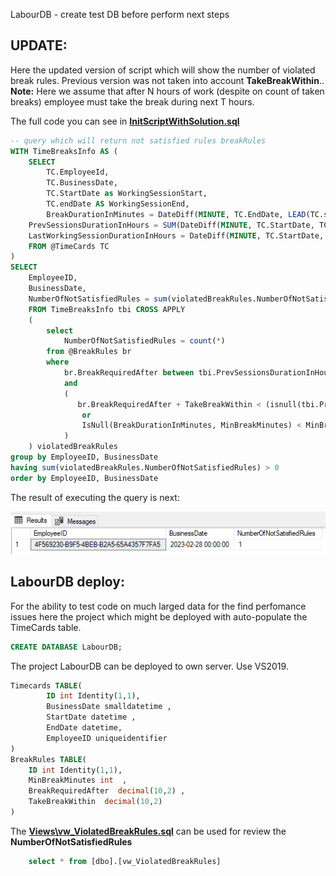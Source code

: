 LabourDB - create test DB before perform next steps

**UPDATE:** 
---------------
Here the updated version of script which will show the number of violated break rules.
Previous version was not taken into account **TakeBreakWithin**..
**Note:** Here we assume that after N hours of work (despite on count of taken breaks) 
employee must take the break during next T hours.


The full code you can see in **[InitScriptWithSolution.sql](InitScriptWithSolution.sql)**

```sql
-- query which will return not satisfied rules breakRules
WITH TimeBreaksInfo AS (
    SELECT 
        TC.EmployeeId,
        TC.BusinessDate,
		TC.StartDate as WorkingSessionStart,
        TC.endDate AS WorkingSessionEnd,
        BreakDurationInMinutes = DateDiff(MINUTE, TC.EndDate, LEAD(TC.startDate) OVER (PARTITION BY TC.EmployeeId, TC.BusinessDate ORDER BY TC.startDate ASC)),
	PrevSessionsDurationInHours = SUM(DateDiff(MINUTE, TC.StartDate, TC.endDate)/60.0) OVER (PARTITION BY TC.EmployeeId, TC.BusinessDate ORDER BY  TC.StartDate ROWS BETWEEN UNBOUNDED PRECEDING AND 1 PRECEDING),
	LastWorkingSessionDurationInHours = DateDiff(MINUTE, TC.StartDate, TC.endDate)/60.0
    FROM @TimeCards TC
) 
SELECT 
	EmployeeID,
	BusinessDate,
	NumberOfNotSatisfiedRules = sum(violatedBreakRules.NumberOfNotSatisfiedRules)
	FROM TimeBreaksInfo tbi CROSS APPLY
	( 
		select 
			NumberOfNotSatisfiedRules = count(*)
		from @BreakRules br 
		where 
			br.BreakRequiredAfter between tbi.PrevSessionsDurationInHours and (isnull(tbi.PrevSessionsDurationInHours,0) + LastWorkingSessionDurationInHours)
			and 
			(
			   br.BreakRequiredAfter + TakeBreakWithin < (isnull(tbi.PrevSessionsDurationInHours,0) + LastWorkingSessionDurationInHours)
				or
				IsNull(BreakDurationInMinutes, MinBreakMinutes) < MinBreakMinutes
			)
	) violatedBreakRules
group by EmployeeID, BusinessDate
having sum(violatedBreakRules.NumberOfNotSatisfiedRules) > 0
order by EmployeeID, BusinessDate
```

The result of executing the query is next:

![NumberOfNotSatisfiedRules_Results.png ](NumberOfNotSatisfiedRules_Results.png "The result of performing query!")

**LabourDB deploy:**
--------------------
For the ability to test code on much larged data for the find perfomance issues
here the project which might be deployed with auto-populate the TimeCards table.

```sql
CREATE DATABASE LabourDB;
```

The project LabourDB can be deployed to own server. Use VS2019. 

```sql
Timecards TABLE(	
		ID int Identity(1,1),	
		BusinessDate smalldatetime ,
		StartDate datetime ,
		EndDate datetime,
		EmployeeID uniqueidentifier  	
)
BreakRules TABLE(	
	ID int Identity(1,1),	
	MinBreakMinutes int  ,
	BreakRequiredAfter  decimal(10,2) ,
	TakeBreakWithin  decimal(10,2) 
)
```

The **[Views\vw_ViolatedBreakRules.sql](Views\vw_ViolatedBreakRules.sql)** can be used for review the **NumberOfNotSatisfiedRules**
```sql
    select * from [dbo].[vw_ViolatedBreakRules]
```